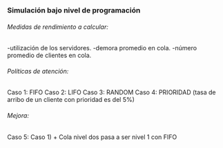 <h3>Simulación bajo nivel de programación</h3>

<h6>Medidas de rendimiento a calcular:</h6>
-utilización de los servidores.
-demora promedio en cola.
-número promedio de clientes en cola.

<h6>Políticas de atención:</h6>
Caso 1: FIFO
Caso 2: LIFO
Caso 3: RANDOM
Caso 4: PRIORIDAD (tasa de arribo de un cliente con prioridad es del 5%)

<h6>Mejora:</h6>
Caso 5: Caso 1) + Cola nivel dos pasa a ser nivel 1 con FIFO
